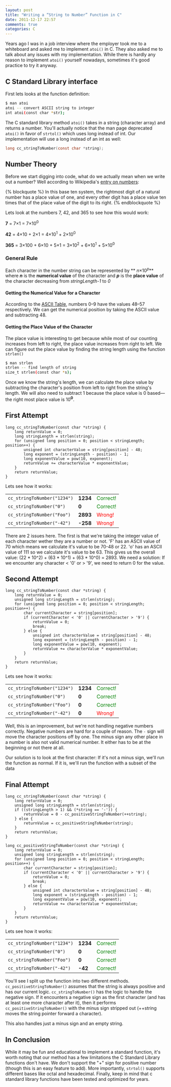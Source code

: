 ```yaml
---
layout: post
title: "Writing a “String to Number” Function in C"
date: 2011-12-17 22:57
comments: true
categories: C
---
```

Years ago I was in a job interview where the employer took me to a whiteboard and asked me to implement `atoi()` in C. They also asked me to talk about any issues with my implementation. While there is hardly any reason to implement `atoi()` yourself nowadays, sometimes it's good practice to try it anyway.

<!--more-->

## C Standard Library interface ##
First lets looks at the function definition:
``` bash
$ man atoi
atoi -- convert ASCII string to integer
int atoi(const char *str);
```

The C standard library method `atoi()` takes in a string (character array) and returns a number. You'll actually notice that the man page deprecated `atoi()` in favor of `strtol()` which uses long instead of int. Our implementation will use a long instead of an int as well:

``` c
long cc_stringToNumber(const char *string);
```

## Number Theory ##
Before we start digging into code, what do we actually mean when we write out a number? Well according to Wikipedia's [entry on numbers](http://en.wikipedia.org/wiki/Number):

{% blockquote %}
In this base ten system, the rightmost digit of a natural number has a place value of one, and every other digit has a place value ten times that of the place value of the digit to its right.
{% endblockquote %}

Lets look at the numbers 7, 42, and 365 to see how this would work:

**7** = 7×1 = 7×10<sup>0</sup>
    
**42** = 4×10 + 2×1 = 4×10<sup>1</sup> + 2×10<sup>0</sup>
    
**365** = 3×100 + 6×10 + 5×1 = 3×10<sup>2</sup> + 6×10<sup>1</sup> + 5×10<sup>0</sup>

### General Rule ###
Each character in the number string can be represented by ** *n*×10<sup>*p*</sup>** where ***n*** is the **numerical value** of the character and ***p*** is the **place value** of the character decreasing from *stringLength-1* to *0*

#### Getting the Numerical Value for a Character ####
According to the [ASCII Table](http://en.wikipedia.org/wiki/ASCII), numbers 0–9 have the values 48–57 respectively. We can get the numerical position by taking the ASCII value and subtracting 48.

#### Getting the Place Value of the Character ####
The place value is interesting to get because while most of our counting increases from left to right, the place value increases from right to left. We can figure out the place value by finding the string length using the function `strlen()`

``` bash
$ man strlen
strlen -- find length of string
size_t strlen(const char *s);
```

Once we know the string's length, we can calculate the place value by subtracting the character's position from left to right from the string's length. We will also need to subtract 1 because the place value is 0 based—the right most place value is 10<sup>**0**</sup>.

## First Attempt ##
``` objc
long cc_stringToNumber(const char *string) {
    long returnValue = 0;
    long stringLength = strlen(string);
    for (unsigned long position = 0; position < stringLength; position++) {
        unsigned int characterValue = string[position] - 48;
        long exponent = (stringLength - position) - 1;
        long exponentValue = pow(10, exponent);
        returnValue += characterValue * exponentValue;
    }
    return returnValue;
}
```

Lets see how it works:
<div class="table-figure">
<table>
  <tr>
    <td><code>cc_stringToNumber("1234")</code></td>
	<td><strong>1234</strong></td>
    <td style="color:green">Correct!</td>
  </tr>
  <tr>
    <td><code>cc_stringToNumber("0")</code></td>
	<td><strong>0</strong></td>
    <td style="color:green">Correct!</td>
  </tr>
  <tr>
    <td><code>cc_stringToNumber("Foo")</code></td>
	<td><strong>2893</strong></td>
    <td style="color:Red;">Wrong!</td>
  </tr>
  <tr>
    <td><code>cc_stringToNumber("-42")</code></td>
	<td><strong>-258</strong></td>
    <td style="color:Red;">Wrong!</td>
  </tr>
</table>
</div>


There are 2 issues here. The first is that we're taking the integer value of each character wether they are a number or not. 'F' has an ASCII value of 70 which means we calculate it's value to be 70-48 or 22. 'o' has an ASCII value of 111 so we calculate it's value to be 63. This gives us the overall value: (22 * 10^2) + (63 * 10^1) + (63 * 10^0) = 2893. We need a solution: If we encounter any character < '0' or > '9', we need to return 0 for the value.

## Second Attempt ##
``` objc
long cc_stringToNumber(const char *string) {
    long returnValue = 0;
    unsigned long stringLength = strlen(string);
    for (unsigned long position = 0; position < stringLength; position++) {
        char currentCharacter = string[position];
        if (currentCharacter < '0' || currentCharacter > '9') {
            returnValue = 0;
            break;
        } else {
            unsigned int characterValue = string[position] - 48;
            long exponent = (stringLength - position) - 1;
            long exponentValue = pow(10, exponent);
            returnValue += characterValue * exponentValue;
        }
    }
    return returnValue;
}
```

Lets see how it works:
<div class="table-figure">
<table>
  <tr>
    <td><code>cc_stringToNumber("1234")</code></td>
	<td><strong>1234</strong></td>
    <td style="color:green">Correct!</td>
  </tr>
  <tr>
    <td><code>cc_stringToNumber("0")</code></td>
	<td><strong>0</strong></td>
    <td style="color:green">Correct!</td>
  </tr>
  <tr>
    <td><code>cc_stringToNumber("Foo")</code></td>
	<td><strong>0</strong></td>
    <td style="color:green">Correct!</td>
  </tr>
  <tr>
    <td><code>cc_stringToNumber("-42")</code></td>
	<td><strong>0</strong></td>
    <td style="color:Red;">Wrong!</td>
  </tr>
</table>
</div>

Well, this is an improvement, but we're not handling negative numbers correctly. Negative numbers are hard for a couple of reason. The `-` sign will move the character positions off by one. The minus sign any other place in a number is also not valid numerical number. It either has to be at the beginning or not there at all.

Our solution is to look at the first character: If it's not a minus sign, we'll run the function as normal. If it is, we'll run the function with a subset of the data

## Final Attempt ##
``` objc
long cc_stringToNumber(const char *string) {
    long returnValue = 0;
    unsigned long stringLength = strlen(string);
    if ((stringLength > 1) && (*string == '-')) {
        returnValue = 0 - cc_positiveStringToNumber(++string);
    } else {
        returnValue = cc_positiveStringToNumber(string);
    }
    return returnValue;
}

long cc_positiveStringToNumber(const char *string) {
    long returnValue = 0;
    unsigned long stringLength = strlen(string);
    for (unsigned long position = 0; position < stringLength; position++) {
        char currentCharacter = string[position];
        if (currentCharacter < '0' || currentCharacter > '9') {
            returnValue = 0;
            break;
        } else {
            unsigned int characterValue = string[position] - 48;
            long exponent = (stringLength - position) - 1;
            long exponentValue = pow(10, exponent);
            returnValue += characterValue * exponentValue;
        }
    }
    return returnValue;
}
```

Lets see how it works:
<div class="table-figure">
<table>
  <tr>
    <td><code>cc_stringToNumber("1234")</code></td>
	<td><strong>1234</strong></td>
    <td style="color:green">Correct!</td>
  </tr>
  <tr>
    <td><code>cc_stringToNumber("0")</code></td>
	<td><strong>0</strong></td>
    <td style="color:green">Correct!</td>
  </tr>
  <tr>
    <td><code>cc_stringToNumber("Foo")</code></td>
	<td><strong>0</strong></td>
    <td style="color:green">Correct!</td>
  </tr>
  <tr>
    <td><code>cc_stringToNumber("-42")</code></td>
	<td><strong>-42</strong></td>
    <td style="color:green">Correct!</td>
  </tr>
</table>
</div>


You'll see I split up the function into two different methods. `cc_positiveStringToNumber()` assumes that the string is always positive and has our current logic. `cc_stringToNumber()` has the logic to handle the negative sign. If it encounters a negative sign as the first character (and has at least one more character after it), then it performs `cc_positiveStringToNumber()` with the minus sign stripped out (++string moves the string pointer forward a character).

This also handles just a minus sign and an empty string.

## In Conclusion ##
While it may be fun and educational to implement a standard function, it's worth noting that our method has a few limitations the C Standard Library functions don't have. We don't support the "+" sign for positive number (though this is an easy feature to add). More importantly, `strtol()` supports different bases like octal and hexadecimal. Finally, keep in mind that c standard library functions have been tested and optimized for years.
